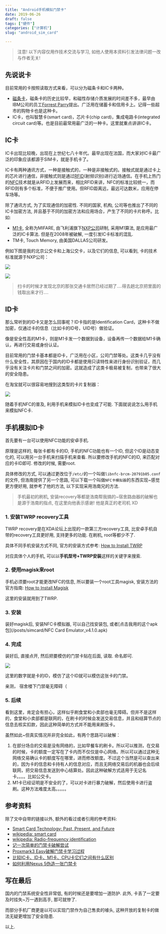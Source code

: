 ```yaml
---
title: "Android手机模拟门禁卡"
date: 2019-06-26
draft: false
tags: ["硬件"]
categories: ["计算机"]
slug: "android_sim_card"

---
```


> 注意! 以下内容仅用作技术交流与学习, 如他人使用本资料引发法律问题一改与作者无关! 

## 先说说卡

目前常用的卡按照读取方式来看，可以分为磁条卡和IC卡两种。

- [磁条卡](https://en.wikipedia.org/wiki/Magnetic_stripe_card)，磁条卡的历史比较早，和磁性存储介质发展的时间差不多，最早由IBM公司的员工[Forrest Parry](https://en.wikipedia.org/wiki/Forrest_Parry)提出。广泛用在储蓄卡和信用卡上。记得一些超市的购物卡也是这种卡。
- IC卡，也叫智慧卡(smart card)，芯片卡(chip card)，集成电路卡(integrated circuit card)等。也是目前最常用最广泛的一种卡。这里就重点讲讲IC卡。

## IC卡

IC卡出现比较晚，出现在上世纪七八十年代。最早出现在法国，而大家对IC卡最广泛的印象应该都源于SIM卡，就是手机卡了。

IC卡有两种通讯方式，一种是接触式的，一种是非接触式的。接触式就是通过卡上的芯片进行通信，非接触式则是通过[RFID](https://en.wikipedia.org/wiki/Radio-frequency_identification)(射频识别)进行近场通信。在手机上热门的[NFC](https://en.wikipedia.org/wiki/Near-field_communication)技术就是从RFID上发展而来，相比RFID来讲，NFC的标准比较统一，而RFID则有多个标准，不便于推广使用。但RFID距离远，最远可达数米，应用在停车场等。

除了通讯方式, 为了实现通信的加密性. 不同的国家, 机构, 公司等也推出了不同的IC卡加密方法, 并且基于不同的加密方法和应用场合，产生了不同的卡片称呼。比如:

- [M1卡](https://en.wikipedia.org/wiki/MIFARE), 全称为MIFARE, 由飞利浦旗下[NXP公司](https://en.wikipedia.org/wiki/NXP_Semiconductors)研制, 采用M1算法, 是应用最广泛的IC卡算法. 但是在2008年被破解, 一度引发IC卡标准的混乱. 
- TM卡, Touch Memory, 由美国DALLAS公司研发。

例如下图是我的北京公交卡和上海公交卡，以及它们的信息, 可以看到, 卡的技术标准就源于NXP公司：

![](/posts/simcard/public_transpotation_card.jpg)

![](/posts/simcard/card_info.jpg)

> 扫卡的时候才发现北京的那张交通卡居然已经过期了....得去趟北京把里面的钱取出来才行....


## ID卡

那么常听到的ID卡又是怎么回事呢？ID卡指的是Identification Card，这种卡不做加密，仅通过卡的信息（比如卡的ID号，UID号）做验证。

像是安全性高的M1卡，则是M1卡发一个数据到设备，设备再传一个数据给M1卡确认，再进行交易或身份认证。

目前常用的门禁卡基本都是ID卡，广泛用在小区，公司门禁等处。这类卡几乎没有什么安全性，其原因在于国内的ID卡都是使用只读特性来进行身份识别验证，而几乎没有关注卡片和门禁之间的加密。这就造成了这类卡极易被复制，也带来了很大的安全隐患。

在淘宝就可以很容易地搜到这类型的卡片复制器：

![](/posts/simcard/card_dup.jpg)

随着手机NFC的普及, 利用手机来模拟ID卡也变成了可能. 下面就说说怎么用手机来模拟NFC卡. 

## 手机模拟ID卡

首先要有一台可以使用NFC功能的安卓手机. 

原理是这样的, 每张卡都有卡的ID, 手机的NFC功能也有一个ID, 但这个ID是动态变化的, 可以用另一台手机来扫描手机来查看. 所以要修改手机的NFC的ID, 来匹配对应的卡ID即可. 修改的时候, 需要root. 

具体修改的方式, 可以通过更改位于`/etc/`的一个叫做`libnfc-brcm-20791b05.conf`的文件, 但浩南提供了另一个思路, 可以下载一个叫做`NFC卡模拟器`的东西实现~感觉更方便好用, 就参考了他的方法, 以下实现采用浩南兄的方法. 

> 手机最初的刷机, 安装recovery等都是浩南帮我搞的~宿舍路由器的破解也是源于浩南的指点, 在这里向他表示感谢! 他是真正的老司机 XD


### 1. 安装TWRP recovery工具

TWRP recovery是在XDA论坛上出现的一款第三方recovery工具, 比安卓手机自带的recovery工具更好用, 支持更多的功能. 在刷机, root等都少不了. 

具体不同手机安装方式不同, 官方的安装方式参考: [How to Install TWRP](https://www.xda-developers.com/how-to-install-twrp/)

对应具体个人的手机, 可以以**手机型号+TWRP安装**这样的关键字来搜索. 

### 2. 使用magisk来root

手机必须要root才能更改NFC的信息, 所以要装一个root工具magisk, 安装方法的官方指南: [How to Install Magisk](https://www.xda-developers.com/how-to-install-magisk/)

这里的安装就用到了TWRP. 

### 3. 安装

装好magisk后, 安装NFC卡模拟器, 可以自己找安装包, 或者[点击我用的这个apk包](/posts/simcard/NFC Card Emulator_v4.1.0.apk)

### 4. 完成

装好后, 直接点开, 然后把要模仿的门禁卡贴在后面, 读取. 命名即可.

![](/posts/simcard/sim_card.jpg)

这里的数字就是卡的ID，模仿了这个ID就可以模仿这张卡的门禁。

亲测， 宿舍楼下门禁毫无障碍（

### 5. 后续

看到这里，肯定会有担心，这样似乎刷食堂和小卖部也毫无障碍。但并不是这样的，食堂和小卖部都是联网的，在刷卡的时候会发送交易信息，并且和结算节点的信息去核实扣款，因此这种简单的方式并不能用来刷饭卡。

虽然如此~但真实情况并非完全如此，有两个思路可以破解：

1. 在部分场合的交易是没有网络的，比如早餐车的刷卡。所以可以推测，在交易的时候，卡的额度一定写在了卡内而不仅仅是中心网络。所以可以通过这种无网络交易确认卡的额度写在哪里，进而修改额度。不过这个当然是可以查出来的，因为卡的信息和卡持有人的信息对应，而且无网络交易后的机器也会后续联网，把交易信息发送到中心结算处。因此这种破解方式适用于无记名卡。。。。比如公交卡。
2. M1卡已经证明是不安全的了，可以对卡进行暴力破解，然后使用卡进行盗刷。这种方法难度太高。。。。。


## 参考资料

除了文中自带的链接以外, 额外的看过或者引用的参考资料:

- [Smart Card Technology: Past, Present, and Future ](http://www.journal.au.edu/ijcim/2004/jan04/jicimvol12n1_article2.pdf)
- [wikipedia: smart card](https://en.wikipedia.org/wiki/Smart_card#Carte_bleue)
- [wikipedia: Radio-frequency identification](https://en.wikipedia.org/wiki/Radio-frequency_identification)
- [记一次简单的门禁卡破解尝试](https://bbs.yunxin.163.com/forum.php?mod=viewthread&tid=55)
- [Proxmark3 Easy破解门禁卡学习过程](https://lzy-wi.github.io/2018/07/26/proxmark3/)
- [比较IC卡、ID卡、M1卡、CPU卡它们之间有什么区别](https://blog.csdn.net/xiantian7/article/details/20710427)
- [如何利用Nexus 5伪造一张门禁卡](https://www.freebuf.com/news/topnews/80368.html)


## 写在最后

国内的门禁系统安全性非常低, 有的时候还是要增加一道防护. 此外, 卡丢了一定要及时挂失~万一遇到高手, 那可就惨了. 

而部分手机厂商更是以可以实现门禁作为自己售卖的噱头, 这种开放的复制卡的做法无疑更增加了安全隐患. 

以上.